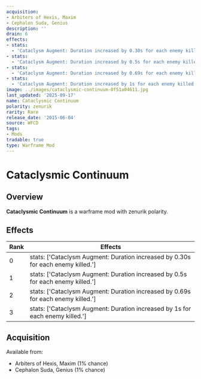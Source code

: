```yaml
---
acquisition:
- Arbiters of Hexis, Maxim
- Cephalon Suda, Genius
description: ''
drain: 6
effects:
- stats:
  - 'Cataclysm Augment: Duration increased by 0.30s for each enemy killed.'
- stats:
  - 'Cataclysm Augment: Duration increased by 0.5s for each enemy killed.'
- stats:
  - 'Cataclysm Augment: Duration increased by 0.69s for each enemy killed.'
- stats:
  - 'Cataclysm Augment: Duration increased by 1s for each enemy killed.'
image: ../images/cataclysmic-continuum-0f51a04611.jpg
last_updated: '2025-09-17'
name: Cataclysmic Continuum
polarity: zenurik
rarity: Rare
release_date: '2015-06-04'
source: WFCD
tags:
- Mods
tradable: true
type: Warframe Mod
---
```


# Cataclysmic Continuum

## Overview

**Cataclysmic Continuum** is a warframe mod with zenurik polarity.

## Effects

| Rank | Effects |
|------|----------|
| 0 | stats: ['Cataclysm Augment: Duration increased by 0.30s for each enemy killed.'] |
| 1 | stats: ['Cataclysm Augment: Duration increased by 0.5s for each enemy killed.'] |
| 2 | stats: ['Cataclysm Augment: Duration increased by 0.69s for each enemy killed.'] |
| 3 | stats: ['Cataclysm Augment: Duration increased by 1s for each enemy killed.'] |

## Acquisition

Available from:
- Arbiters of Hexis, Maxim (1% chance)
- Cephalon Suda, Genius (1% chance)

